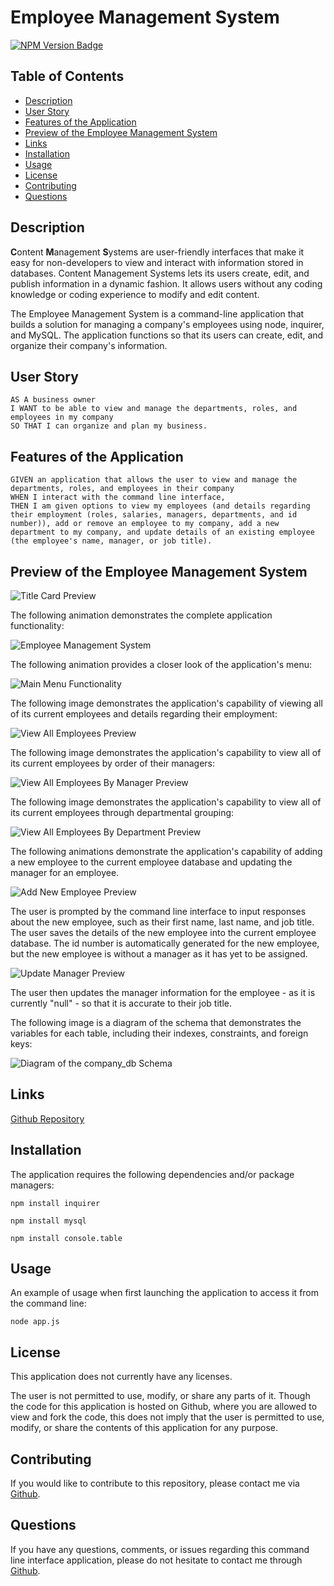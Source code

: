 # Employee Management System

[![NPM Version Badge](https://badge.fury.io/js/%40angular%2Fcore.svg)](https://badge.fury.io/js/%40angular%2Fcore)

## Table of Contents
*  [Description](#description)
*  [User Story](#user-story)
*  [Features of the Application](#features-of-the-application)
*  [Preview of the Employee Management System](#preview-of-the-employee-management-system)
*  [Links](#links)
*  [Installation](#installation)
*  [Usage](#usage)
*  [License](#license)
*  [Contributing](#contributing)
*  [Questions](#questions)

## Description

**C**ontent **M**anagement **S**ystems are user-friendly interfaces that make it easy for non-developers to view and interact with information stored in databases. Content Management Systems lets its users create, edit, and publish information in a dynamic fashion. It allows users without any coding knowledge or coding experience to modify and edit content.

The Employee Management System is a command-line application that builds a solution for managing a company's employees using node, inquirer, and MySQL. The application functions so that its users can create, edit, and organize their company's information.

## User Story
~~~
AS A business owner  
I WANT to be able to view and manage the departments, roles, and employees in my company  
SO THAT I can organize and plan my business.  
~~~

## Features of the Application
~~~
GIVEN an application that allows the user to view and manage the departments, roles, and employees in their company  
WHEN I interact with the command line interface,
THEN I am given options to view my employees (and details regarding their employment (roles, salaries, managers, departments, and id number)), add or remove an employee to my company, add a new department to my company, and update details of an existing employee (the employee's name, manager, or job title).  
~~~

## Preview of the Employee Management System

![Title Card Preview](assets/images/titleCardPreview.png)

The following animation demonstrates the complete application functionality:

![Employee Management System](https://github.com/rh9891/EmployeeManagementSystem/blob/master/assets/images/applicationFunctionalityPreview.gif)

The following animation provides a closer look of the application's menu:

![Main Menu Functionality](https://github.com/rh9891/EmployeeManagementSystem/blob/master/assets/images/mainMenuFunctionality.gif)

The following image demonstrates the application's capability of viewing all of its current employees and details regarding their employment:

![View All Employees Preview](assets/images/viewAllEmployeesPreview.png)

The following image demonstrates the application's capability to view all of its current employees by order of their managers:

![View All Employees By Manager Preview](assets/images/viewEmployeesByManagerPreview.png)

The following image demonstrates the application's capability to view all of its current employees through departmental grouping:

![View All Employees By Department Preview](assets/images/viewAllByDeptPreview.png)

The following animations demonstrate the application's capability of adding a new employee to the current employee database and updating the manager for an employee. 

![Add New Employee Preview](https://github.com/rh9891/EmployeeManagementSystem/blob/master/assets/images/addEmployeeFunctionality.gif)

The user is prompted by the command line interface to input responses about the new employee, such as their first name, last name, and job title. The user saves the details of the new employee into the current employee database. The id number is automatically generated for the new employee, but the new employee is without a manager as it has yet to be assigned.

![Update Manager Preview](https://github.com/rh9891/EmployeeManagementSystem/blob/master/assets/images/updateManagerFunctionality.gif)

The user then updates the manager information for the employee - as it is currently "null" - so that it is accurate to their job title.

The following image is a diagram of the schema that demonstrates the variables for each table, including their indexes, constraints, and foreign keys:

![Diagram of the company_db Schema](assets/images/diagramOfSchemaPreview.png)

## Links

[Github Repository](https://github.com/rh9891/EmployeeManagementSystem)

## Installation

The application requires the following dependencies and/or package managers:
~~~
npm install inquirer
~~~

~~~
npm install mysql
~~~

~~~
npm install console.table
~~~

## Usage

An example of usage when first launching the application to access it from the command line:
~~~
node app.js
~~~

## License

This application does not currently have any licenses.

The user is not permitted to use, modify, or share any parts of it. Though the code for this application is hosted on Github, where you are allowed to view and fork the code, this does not imply that the user is permitted to use, modify, or share the contents of this application for any purpose.

## Contributing

If you would like to contribute to this repository, please contact me via [Github](https://github.com/rh9891).

## Questions

If you have any questions, comments, or issues regarding this command line interface application, please do not hesitate to contact me through [Github](https://github.com/rh9891).